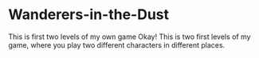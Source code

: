# Wanderers-in-the-Dust
This is first two levels of my own game
Оkay! This is two first levels of my game, where you play two different characters in different places. 
